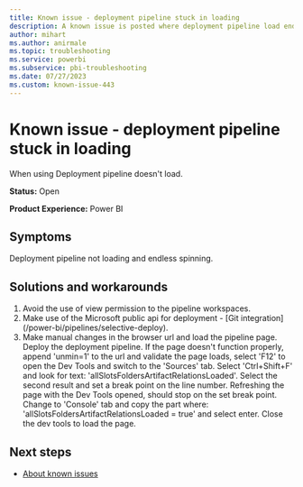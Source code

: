 ```yaml
---
title: Known issue - deployment pipeline stuck in loading
description: A known issue is posted where deployment pipeline load endless once user is assigned 'viewer' permission on workspace.
author: mihart
ms.author: anirmale
ms.topic: troubleshooting  
ms.service: powerbi
ms.subservice: pbi-troubleshooting 
ms.date: 07/27/2023
ms.custom: known-issue-443
---
```


# Known issue - deployment pipeline stuck in loading
When using Deployment pipeline doesn't load.

**Status:** Open

**Product Experience:** Power BI

## Symptoms
Deployment pipeline not loading and endless spinning.

## Solutions and workarounds

1. Avoid the use of view permission to the pipeline workspaces.
2. Make use of the Microsoft public api for deployment - [Git integration] (/power-bi/pipelines/selective-deploy).
3. Make manual changes in the browser url and load the pipeline page. Deploy the deployment pipeline. If the page doesn't function properly, append 'unmin=1' to the url and validate the page loads, select 'F12' to open the Dev Tools and switch to the 'Sources' tab. Select 'Ctrl+Shift+F' and look for text: 'allSlotsFoldersArtifactRelationsLoaded'. Select the second result and set a break point on the line number. Refreshing the page with the Dev Tools opened, should stop on the set break point. Change to 'Console' tab and copy the part where: 'allSlotsFoldersArtifactRelationsLoaded = true' and select enter. Close the dev tools to load the page.

## Next steps

- [About known issues](https://support.fabric.microsoft.com/known-issues)
